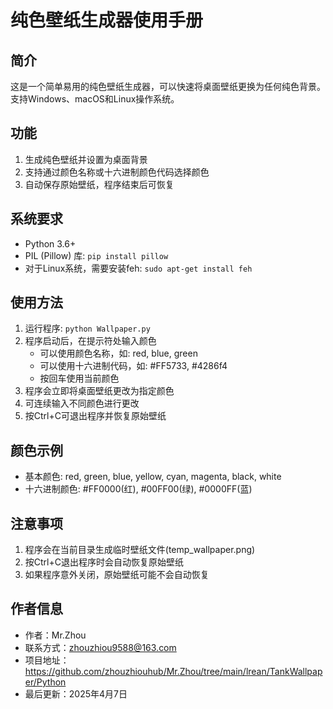 # 纯色壁纸生成器使用手册

## 简介
这是一个简单易用的纯色壁纸生成器，可以快速将桌面壁纸更换为任何纯色背景。
支持Windows、macOS和Linux操作系统。

## 功能
1. 生成纯色壁纸并设置为桌面背景
2. 支持通过颜色名称或十六进制颜色代码选择颜色
3. 自动保存原始壁纸，程序结束后可恢复

## 系统要求
- Python 3.6+
- PIL (Pillow) 库: `pip install pillow`
- 对于Linux系统，需要安装feh: `sudo apt-get install feh`

## 使用方法
1. 运行程序: `python Wallpaper.py`
2. 程序启动后，在提示符处输入颜色
   - 可以使用颜色名称，如: red, blue, green
   - 可以使用十六进制代码，如: #FF5733, #4286f4
   - 按回车使用当前颜色
3. 程序会立即将桌面壁纸更改为指定颜色
4. 可连续输入不同颜色进行更改
5. 按Ctrl+C可退出程序并恢复原始壁纸

## 颜色示例
- 基本颜色: red, green, blue, yellow, cyan, magenta, black, white
- 十六进制颜色: #FF0000(红), #00FF00(绿), #0000FF(蓝)

## 注意事项
1. 程序会在当前目录生成临时壁纸文件(temp_wallpaper.png)
2. 按Ctrl+C退出程序时会自动恢复原始壁纸
3. 如果程序意外关闭，原始壁纸可能不会自动恢复

## 作者信息
- 作者：Mr.Zhou
- 联系方式：zhouzhiou9588@163.com
- 项目地址：https://github.com/zhouzhiouhub/Mr.Zhou/tree/main/lrean/TankWallpaper/Python
- 最后更新：2025年4月7日